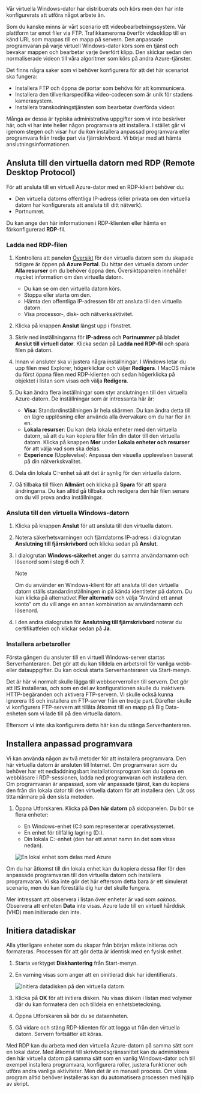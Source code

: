 Vår virtuella Windows-dator har distribuerats och körs men den har inte konfigurerats att utföra något arbete än.

Som du kanske minns är vårt scenario ett videobearbetningssystem. Vår plattform tar emot filer via FTP. Trafikkamerorna överför videoklipp till en känd URL som mappas till en mapp på servern. Den anpassade programvaran på varje virtuell Windows-dator körs som en tjänst och bevakar mappen och bearbetar varje överfört klipp. Den skickar sedan den normaliserade videon till våra algoritmer som körs på andra Azure-tjänster.

Det finns några saker som vi behöver konfigurera för att det här scenariot ska fungera:

- Installera FTP och öppna de portar som behövs för att kommunicera.
- Installera den tillverkarspecifika video-codecen som är unik för stadens kamerasystem.
- Installera transkodningstjänsten som bearbetar överförda videor.

Många av dessa är typiska administrativa uppgifter som vi inte beskriver här, och vi har inte heller någon programvara att installera. I stället går vi igenom stegen och visar hur du _kan_ installera anpassad programvara eller programvara från tredje part via fjärrskrivbord. Vi börjar med att hämta anslutningsinformationen.

## <a name="connect-to-the-vm-with-remote-desktop-protocol"></a>Ansluta till den virtuella datorn med RDP (Remote Desktop Protocol)

För att ansluta till en virtuell Azure-dator med en RDP-klient behöver du:

- Den virtuella datorns offentliga IP-adress (eller privata om den virtuella datorn har konfigurerats att ansluta till ditt nätverk).
- Portnumret.

Du kan ange den här informationen i RDP-klienten eller hämta en förkonfigurerad **RDP**-fil.

### <a name="download-the-rdp-file"></a>Ladda ned RDP-filen

1. Kontrollera att panelen [Översikt](https://portal.azure.com?azure-portal=true) för den virtuella datorn som du skapade tidigare är öppen på **Azure Portal**. Du hittar den virtuella datorn under **Alla resurser** om du behöver öppna den. Översiktspanelen innehåller mycket information om den virtuella datorn.

    - Du kan se om den virtuella datorn körs.
    - Stoppa eller starta om den.
    - Hämta den offentliga IP-adressen för att ansluta till den virtuella datorn.
    - Visa processor-, disk- och nätverksaktivitet.

1. Klicka på knappen **Anslut** längst upp i fönstret.

1. Skriv ned inställningarna för **IP-adress** och **Portnummer** på bladet **Anslut till virtuell dator**. Klicka sedan på **Ladda ned RDP-fil** och spara filen på datorn.

1. Innan vi ansluter ska vi justera några inställningar. I Windows letar du upp filen med Explorer, högerklickar och väljer **Redigera**. I MacOS måste du först öppna filen med RDP-klienten och sedan högerklicka på objektet i listan som visas och välja **Redigera**.

1. Du kan ändra flera inställningar som styr anslutningen till den virtuella Azure-datorn. De inställningar som är intressanta här är:

    - **Visa**: Standardinställningen är hela skärmen. Du kan ändra detta till en lägre upplösning eller använda alla övervakare om du har fler än en.
    - **Lokala resurser**: Du kan dela lokala enheter med den virtuella datorn, så att du kan kopiera filer från din dator till den virtuella datorn. Klicka på knappen **Mer** under **Lokala enheter och resurser** för att välja vad som ska delas.
    - **Experience** (Upplevelse): Anpassa den visuella upplevelsen baserat på din nätverkskvalitet.

1. Dela din lokala C:-enhet så att det är synlig för den virtuella datorn.

1. Gå tillbaka till fliken **Allmänt** och klicka på **Spara** för att spara ändringarna. Du kan alltid gå tillbaka och redigera den här filen senare om du vill prova andra inställningar.

### <a name="connect-to-the-windows-vm"></a>Ansluta till den virtuella Windows-datorn

1. Klicka på knappen **Anslut** för att ansluta till den virtuella datorn.

1. Notera säkerhetsvarningen och fjärrdatorns IP-adress i dialogrutan **Anslutning till fjärrskrivbord** och klicka sedan på **Anslut**.

1. I dialogrutan **Windows-säkerhet** anger du samma användarnamn och lösenord som i steg 6 och 7.
    
    > [!NOTE]
    > Om du använder en Windows-klient för att ansluta till den virtuella datorn ställs standardinställningen in på kända identiteter på datorn. Du kan klicka på alternativet **Fler alternativ** och välja ”Använd ett annat konto” om du vill ange en annan kombination av användarnamn och lösenord.
    
1. I den andra dialogrutan för **Anslutning till fjärrskrivbord** noterar du certifikatfelen och klickar sedan på **Ja**.

### <a name="install-worker-roles"></a>Installera arbetsroller

Första gången du ansluter till en virtuell Windows-server startas Serverhanteraren. Det gör att du kan tilldela en arbetsroll för vanliga webb- eller datauppgifter. Du kan också starta Serverhanteraren via Start-menyn.

Det är här vi normalt skulle lägga till webbserverrollen till servern. Det gör att IIS installeras, och som en del av konfigurationen skulle du inaktivera HTTP-begäranden och aktivera FTP-servern. Vi skulle också kunna ignorera IIS och installera en FTP-server från en tredje part. Därefter skulle vi konfigurera FTP-servern att tillåta åtkomst till en mapp på Big Data-enheten som vi lade till på den virtuella datorn.

Eftersom vi inte ska konfigurera detta här kan du stänga Serverhanteraren.

## <a name="install-custom-software"></a>Installera anpassad programvara

Vi kan använda någon av två metoder för att installera programvara. Den här virtuella datorn är ansluten till Internet. Om programvaran som du behöver har ett nedladdningsbart installationsprogram kan du öppna en webbläsare i RDP-sessionen, ladda ned programvaran och installera den. Om programvaran är anpassad, som vår anpassade tjänst, kan du kopiera den från din lokala dator till den virtuella datorn för att installera den. Låt oss titta närmare på den sista metoden.

1. Öppna Utforskaren. Klicka på **Den här datorn** på sidopanelen. Du bör se flera enheter:

    - En Windows-enhet (C:) som representerar operativsystemet.
    - En enhet för tillfällig lagring (D:).
    - Din lokala C:-enhet (den har ett annat namn än det som visas nedan).

    ![En lokal enhet som delas med Azure](../media-drafts/6-drive-list.png)

Om du har åtkomst till din lokala enhet kan du kopiera dessa filer för den anpassade programvaran till den virtuella datorn och installera programvaran. Vi ska inte gör det här eftersom detta bara är ett simulerat scenario, men du kan föreställa dig hur det skulle fungera.

Mer intressant att observera i listan över enheter är vad som _saknas_. Observera att enheten **Data** inte visas. Azure lade till en virtuell hårddisk (VHD) men initierade den inte.

## <a name="initialize-data-disks"></a>Initiera datadiskar

Alla ytterligare enheter som du skapar från början måste initieras och formateras. Processen för att gör detta är identisk med en fysisk enhet.

1. Starta verktyget **Diskhantering** från Start-menyn.

1. En varning visas som anger att en oinitierad disk har identifierats.

    ![Initiera datadisken på den virtuella datorn](../media-drafts/6-disk-management.png)

1. Klicka på **OK** för att initiera disken. Nu visas disken i listan med volymer där du kan formatera den och tilldela en enhetsbeteckning.

1. Öppna Utforskaren så bör du se dataenheten.

1. Gå vidare och stäng RDP-klienten för att logga ut från den virtuella datorn. Servern fortsätter att köras.

Med RDP kan du arbeta med den virtuella Azure-datorn på samma sätt som en lokal dator. Med åtkomst till skrivbordsgränssnittet kan du administrera den här virtuella datorn på samma sätt som en vanlig Windows-dator och till exempel installera programvara, konfigurera roller, justera funktioner och utföra andra vanliga aktiviteter. Men det är en manuell process. Om vissa program alltid behöver installeras kan du automatisera processen med hjälp av skript.